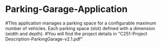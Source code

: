 # Parking-Garage-Application
#This application manages a parking space for a configurable maximum number of vehicles.
Each parking space (slot) defined with a dimension (width and depth).
#You will find the project details in "C251-Project Description-ParkingGarage-v2.1.pdf"
